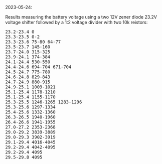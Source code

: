 2023-05-24:

Results measuring the battery voltage using a two 12V zener diode 23.2V voltage shifter followed by a 1:2 voltage divider with two 10k reistors:

<pre>
23.2-23.4 0
23.3-23.5 0-2
23.3-23.6 75-80 64-77
23.5-23.7 145-160
23.7-24.0 315-325
23.9-24.1 374-384
24.1-24.4 530-550
24.4-24.6 694-704 671-704
24.5-24.7 775-780
24.6-24.8 829-843
24.7-24.9 880-915
24.9-25.1 1009-1021
25.1-25.4 1178-1210
25.1-25.4 1155-1170
25.3-25.5 1246-1265 1283-1296
25.3-25.6 1297-1334
25.4-25.6 1332-1360
26.3-26.5 1940-1960
26.4-26.6 1941-1955
27.0-27.2 2353-2368
29.0-29.2 3839-3889
29.0-29.3 3902-3919
29.1-29.4 4016-4045
29.2-29.4 4042-4095
29.2-29.4 4095
29.5-29.8 4095
</pre>
